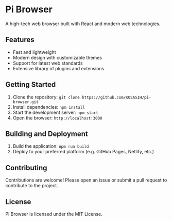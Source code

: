 # Pi Browser

A high-tech web browser built with React and modern web technologies.

## Features

* Fast and lightweight
* Modern design with customizable themes
* Support for latest web standards
* Extensive library of plugins and extensions

## Getting Started

1. Clone the repository: `git clone https://github.com/KOSASIH/pi-browser.git`
2. Install dependencies: `npm install`
3. Start the development server: `npm start`
4. Open the browser: `http://localhost:3000`

## Building and Deployment

1. Build the application: `npm run build`
2. Deploy to your preferred platform (e.g. GitHub Pages, Netlify, etc.)

## Contributing

Contributions are welcome! Please open an issue or submit a pull request to contribute to the project.

## License

Pi Browser is licensed under the MIT License.
